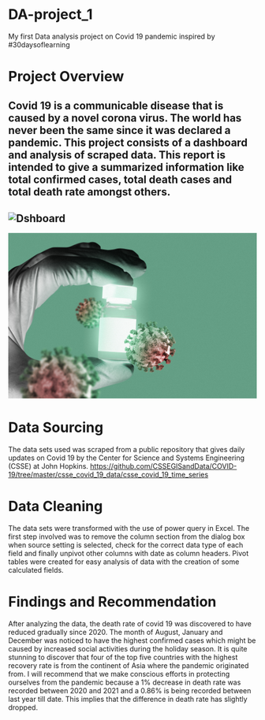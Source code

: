 # DA-project_1
My first Data analysis project on Covid 19 pandemic inspired by #30daysoflearning
# Project Overview
Covid 19 is a communicable disease that is caused by a novel corona virus. The world has never been the same since it was declared a pandemic. This project consists of a dashboard and analysis of scraped data. This report is intended to give a summarized information like total confirmed cases, total death cases and total death rate amongst others.
---
![Dshboard]()
---
![Covid 19 vaccine](png-medicine-glass-vial-doctor-s-hand-mockup.jpg)
# Data Sourcing
The data sets used was scraped from a public repository that gives daily updates on Covid 19 by the Center for Science and Systems Engineering (CSSE) at John Hopkins. https://github.com/CSSEGISandData/COVID-19/tree/master/csse_covid_19_data/csse_covid_19_time_series
# Data Cleaning 
The data sets were transformed with the use of power query in Excel. The first step involved was to remove the column section from the dialog box when source setting is selected, check for the correct data type of each field and finally unpivot other columns with date as column headers.
Pivot tables were created for easy analysis of data with the creation of some calculated fields.
# Findings and Recommendation
After analyzing the data, the death rate of covid 19 was discovered to have reduced gradually since 2020. The month of August, January and December was noticed to have the highest confirmed cases which might be caused by increased social activities during the holiday season.
It is quite stunning to discover that four of the top five countries with the highest recovery rate is from the continent of Asia where the pandemic originated from.
I will recommend that we make conscious efforts in protecting ourselves from the pandemic because a 1% decrease in death rate was recorded between 2020 and 2021 and a 0.86% is being recorded between last year till date. This implies that the difference in death rate has slightly dropped.
